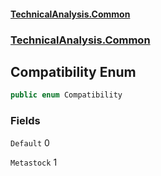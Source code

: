 #### [TechnicalAnalysis\.Common](Atypical.TechnicalAnalysis.Common.md 'Atypical\.TechnicalAnalysis\.Common')
### [TechnicalAnalysis\.Common](Atypical.TechnicalAnalysis.Common.md#TechnicalAnalysis.Common 'TechnicalAnalysis\.Common')

## Compatibility Enum

```csharp
public enum Compatibility
```
### Fields

<a name='TechnicalAnalysis.Common.Compatibility.Default'></a>

`Default` 0

<a name='TechnicalAnalysis.Common.Compatibility.Metastock'></a>

`Metastock` 1